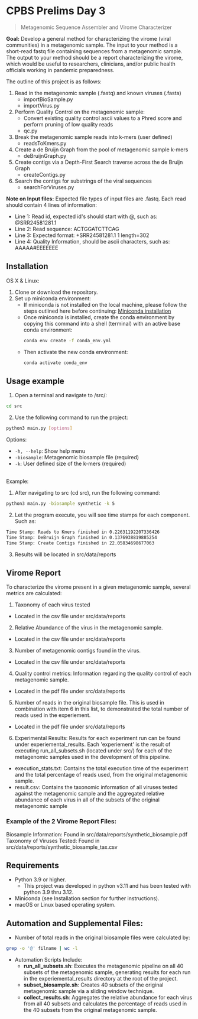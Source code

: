 # CPBS Prelims Day 3
> Metagenomic Sequence Assembler and Virome Characterizer 

**Goal:** Develop a general method for characterizing the virome (viral communities) in a metagenomic sample. The input to your method is a short-read fastq file containing sequences from a metagenomic sample. The output to your method should be a report characterizing the virome, which would be useful to researchers, clinicians, and/or public health officials working in pandemic preparedness.

The outline of this project is as follows:
1. Read in the metagenomic sample (.fastq) and known viruses (.fasta) 
    - importBioSample.py
    - importVirus.py
2. Perform Quality Control on the metagenomic sample:
    - Convert existing quality control ascii values to a Phred score and perform pruning of low quality reads
    - qc.py
3. Break the metagenomic sample reads into k-mers (user defined)
    - readsToKmers.py
4. Create a de Bruijn Graph from the pool of metagenomic sample k-mers
    - deBruijnGraph.py
5. Create contigs via a Depth-First Search traverse across the de Bruijn Graph
    - createContigs.py
6. Search the contigs for substrings of the viral sequences
    - searchForViruses.py

**Note on Input files:** Expected file types of input files are .fastq. Each read should contain 4 lines of information:

- Line 1: Read id, expected id's should start with @, such as: @SRR24581281.1 
- Line 2: Read sequence: ACTGGATCTTCAG
- Line 3: Expected format: +SRR24581281.1 1 length=302
- Line 4: Quality Information, should be ascii characters, such as: AAAAA#EEEEEEE

## Installation

OS X & Linux:
1. Clone or download the repository.
2. Set up miniconda environment:
    - If miniconda is not installed on the local machine, please follow the steps outlined here before continuing: [Miniconda installation](https://docs.anaconda.com/free/miniconda/)
    - Once miniconda is installed, create the conda environment by copying this command into a shell (terminal) with an active base conda environment:
        ```sh
        conda env create -f conda_env.yml
        ```
    - Then activate the new conda environment:
        ```sh
        conda activate conda_env
        ```

## Usage example
1. Open a terminal and navigate to /src/:
```sh
cd src
```
2. Use the following command to run the project: 
```sh
python3 main.py [options]
```
Options:
- `-h, --help`: Show help menu
- `-biosample`: Metagenomic biosample file (required)
- `-k`: User defined size of the k-mers (required)

<br>
Example:

1. After navigating to src (cd src), run the following command:
```sh
python3 main.py -biosample synthetic -k 5
```
2. Let the program execute, you will see time stamps for each component. Such as:
```sh
Time Stamp: Reads to Kmers finished in 0.22631192207336426
Time Stamp: DeBruijn Graph finished in 0.1376938819885254
Time Stamp: Create Contigs finished in 22.05834698677063
```
3. Results will be located in src/data/reports



## Virome Report
To characterize the virome present in a given metagenomic sample, several metrics are calculated:
1. Taxonomy of each virus tested
- Located in the csv file under src/data/reports
2. Relative Abundance of the virus in the metagenomic sample.
- Located in the csv file under src/data/reports
3. Number of metagenomic contigs found in the virus.
- Located in the csv file under src/data/reports
4. Quality control metrics: Information regarding the quality control of each metagenomic sample.
- Located in the pdf file under src/data/reports
5. Number of reads in the original biosample file. This is used in combination with item 6 in this list, to demonstrated the total number of reads used in the experiement.
- Located in the pdf file under src/data/reports
6. Experimental Results: Results for each experiment run can be found under experiemental_results. Each 'experiement' is the result of executing run_all_subsets.sh (located under src/) for each of the metagenomic samples used in the development of this pipeline.
- execution_stats.txt: Contains the total execution time of the experiment and the total percentage of reads used, from the original metagenomic sample.
- result.csv: Contains the taxonomic information of all viruses tested against the metagenomic sample and the aggregated relative abundance of each virus in all of the subsets of the original metagenomic sample

### Example of the 2 Virome Report Files:

Biosample Information: Found in src/data/reports/synthetic_biosample.pdf
Taxonomy of Viruses Tested: Found in src/data/reports/synthetic_biosample_tax.csv

## Requirements
- Python 3.9 or higher. 
    - This project was developed in python v3.11 and has been tested with python 3.9 thru 3.12.
- Miniconda (see Installation section for further instructions).
- macOS or Linux based operating system.

## Automation and Supplemental Files:
- Number of total reads in the original biosample files were calculated by:
```sh
grep -o '@' filname | wc -l
```
- Automation Scripts Include:
    - **run_all_subsets.sh**: Executes the metagenomic pipeline on all 40 subsets of the metagenomic sample, generating results for each run in the experiemental_results directory at the root of the project.
    - **subset_biosample.sh**: Creates 40 subsets of the original metagenomic sample via a sliding window technique.
    - **collect_results.sh**: Aggregates the relative abundance for each virus from all 40 subsets and calculates the percentage of reads used in the 40 subsets from the original metagenomic sample.